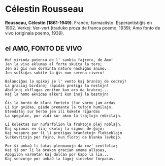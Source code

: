 # Célestin Rousseau
**Rousseau, Célestin (1861-1949).** Franco; farmaciisto. Esperantistiĝis en 1902. Verkoj: Ver-vert (traduko proza de franca poemo, 1939); Amo fonto de vivo (originala poemo, 1939).

## el AMO, FONTO DE VIVO

    Ho! mirinda potenco de l' sankta fajrero, de Amo!
    Jen la vivo eklumas al forte skuita la tero;
    Jen al ĝis nun dorminta naturo naskiĝas animo,
    Jen sulkiĝas subite la ĝis nun serena rivero!

    Balanciĝas la spikoj je l' vento kaj branĉoj de cedroj!
    La graciaj birdinoj rapidas pretigi la nestojn!
    Abelinoj ekflugas zeniton kun aro da krabroj...
    Kaj la homo ekvidas alkuri kun inoj la bestojn!

    Ĝis la bordo de klara fonteto (ĉar varmo jam ardas
    Li ŝin gvidas, piede premante la tufojn humilajn.
    Etendataj sur herbo jen ili kokete rigardas
    La spegulon, por vidi sur akvo la trajtojn rebrilajn.

    Li kolektas sur nufarfolion la fruktojn plej noblajn,
    Kaj spionas en ŝiaj okuloj la signon de ĝojo;
    Kaj vespere por ŝi li pretigas branĉetojn flekseblajn
    Surkovritajn per fojno, kun floroj de blanka levkojo.

    Por ŝi ankaŭ li ŝutas plenmanojn da roz' centfolia;
    Kaj ŝi por li la brakon gracian ameme allasas,
    Apogilon varmetan kaj dolĉan por kapo la lia...
    Kaj senzorge por ambaŭ la tagoj sinsekve forpasas.
